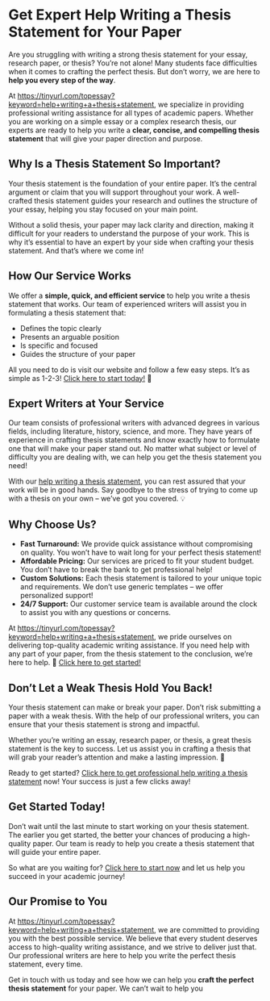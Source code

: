 # Get Expert Help Writing a Thesis Statement for Your Paper

Are you struggling with writing a strong thesis statement for your essay, research paper, or thesis? You’re not alone! Many students face difficulties when it comes to crafting the perfect thesis. But don’t worry, we are here to **help you every step of the way**.

At https://tinyurl.com/topessay?keyword=help+writing+a+thesis+statement, we specialize in providing professional writing assistance for all types of academic papers. Whether you are working on a simple essay or a complex research thesis, our experts are ready to help you write a **clear, concise, and compelling thesis statement** that will give your paper direction and purpose.

## Why Is a Thesis Statement So Important?

Your thesis statement is the foundation of your entire paper. It’s the central argument or claim that you will support throughout your work. A well-crafted thesis statement guides your research and outlines the structure of your essay, helping you stay focused on your main point.

Without a solid thesis, your paper may lack clarity and direction, making it difficult for your readers to understand the purpose of your work. This is why it’s essential to have an expert by your side when crafting your thesis statement. And that’s where we come in!

## How Our Service Works

We offer a **simple, quick, and efficient service** to help you write a thesis statement that works. Our team of experienced writers will assist you in formulating a thesis statement that:

- Defines the topic clearly
- Presents an arguable position
- Is specific and focused
- Guides the structure of your paper

All you need to do is visit our website and follow a few easy steps. It’s as simple as 1-2-3! [Click here to start today!](https://tinyurl.com/topessay?keyword=help+writing+a+thesis+statement) 📝

## Expert Writers at Your Service

Our team consists of professional writers with advanced degrees in various fields, including literature, history, science, and more. They have years of experience in crafting thesis statements and know exactly how to formulate one that will make your paper stand out. No matter what subject or level of difficulty you are dealing with, we can help you get the thesis statement you need!

With our [help writing a thesis statement](https://tinyurl.com/topessay?keyword=help+writing+a+thesis+statement), you can rest assured that your work will be in good hands. Say goodbye to the stress of trying to come up with a thesis on your own – we’ve got you covered. 💡

## Why Choose Us?

- **Fast Turnaround:** We provide quick assistance without compromising on quality. You won’t have to wait long for your perfect thesis statement!
- **Affordable Pricing:** Our services are priced to fit your student budget. You don’t have to break the bank to get professional help!
- **Custom Solutions:** Each thesis statement is tailored to your unique topic and requirements. We don’t use generic templates – we offer personalized support!
- **24/7 Support:** Our customer service team is available around the clock to assist you with any questions or concerns.

At https://tinyurl.com/topessay?keyword=help+writing+a+thesis+statement, we pride ourselves on delivering top-quality academic writing assistance. If you need help with any part of your paper, from the thesis statement to the conclusion, we’re here to help. 🌟 [Click here to get started!](https://tinyurl.com/topessay?keyword=help+writing+a+thesis+statement)

## Don’t Let a Weak Thesis Hold You Back!

Your thesis statement can make or break your paper. Don’t risk submitting a paper with a weak thesis. With the help of our professional writers, you can ensure that your thesis statement is strong and impactful.

Whether you’re writing an essay, research paper, or thesis, a great thesis statement is the key to success. Let us assist you in crafting a thesis that will grab your reader’s attention and make a lasting impression. 🔑

Ready to get started? [Click here to get professional help writing a thesis statement](https://tinyurl.com/topessay?keyword=help+writing+a+thesis+statement) now! Your success is just a few clicks away!

## Get Started Today!

Don’t wait until the last minute to start working on your thesis statement. The earlier you get started, the better your chances of producing a high-quality paper. Our team is ready to help you create a thesis statement that will guide your entire paper.

So what are you waiting for? [Click here to start now](https://tinyurl.com/topessay?keyword=help+writing+a+thesis+statement) and let us help you succeed in your academic journey!

## Our Promise to You

At https://tinyurl.com/topessay?keyword=help+writing+a+thesis+statement, we are committed to providing you with the best possible service. We believe that every student deserves access to high-quality writing assistance, and we strive to deliver just that. Our professional writers are here to help you write the perfect thesis statement, every time.

Get in touch with us today and see how we can help you **craft the perfect thesis statement** for your paper. We can’t wait to help you
